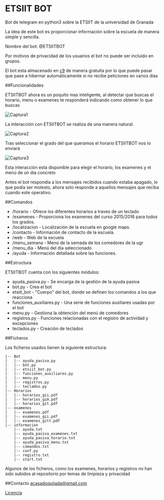 # ETSIIT BOT
Bot de telegram en python3 sobre la ETSIIT de la universidad de Granada

La idea de este bot es proporcionar información sobre la escuela de manera simple y sencilla.

Nombre del bot: @ETSIITBOT

Por motivos de privacidad de los usuarios el bot no puede ser incluido en grupos.

El bot esta almacenado en [c9](https://c9.io/) de manera gratuita por lo que puede pasar que pase a hibernar automáticamente
si no recibe peticiones en varios días


##Funcionalidades

ETSIITBOT ahora es un poquito mas inteligente, al detectar que buscas el horario, menu o examenes
te responderá indicando como obtener lo que buscas

![Captura1](http://i1045.photobucket.com/albums/b460/Alejandro_Casado/ETSIITBOT/pasiva_zpsu03alnpi.png)

La interacción con ETSIITBOT se realiza de una manera natural.

![Captura2](http://i1045.photobucket.com/albums/b460/Alejandro_Casado/ETSIITBOT/horario1_zpsxbtn0gva.png)

Tras seleccionar el grado del que queramos el horario ETSIITBOT nos lo enviará

![Captura3](http://i1045.photobucket.com/albums/b460/Alejandro_Casado/ETSIITBOT/horario2_zpsmpepeu9a.png)

Esta interacción esta disponible para elegir el horario, los examenes y el menú de un dia concreto

Antes el bot respondia a los mensajes recibidos cuando estaba apagado, lo que podía ser molesto, ahora solo
responde a aquellos mensajes que reciba cuando este operativo.

##Comandos

* /horario - Ofrece los diferentes horarios a traves de un teclado
* /examenes - Proporciona los examenes del curso 2015/2016 para todos los grados.
* /localizacion - Localización de la escuela en google maps.
* /contacto - Información de contacto de la escuela.
* /web - Web de la escuela
* /menu_semana - Menú de la semada de los comedores de la ugr
* /menu_dia - Menú del día seleccionado
* /ayuda - Información detallada sobre las funciones.

##Estructura

ETSIITBOT cuenta con los siguientes módulos:

* ayuda_pasiva.py - Se encarga de la gestión de la ayuda pasiva
* bot.py - Crea el bot
* etsiit_bot - "Cuerpo" del bot, donde se definen los comandos a los que reacciona
* funciones_auxiliares.py - Una serie de funciones auxiliares usadas por el bot
* menu.py - Gestiona la obtención del menú de comedores
* registros.py - Funciones relacionadas con el registro de actividad y excepciones
* teclados.py - Creación de teclados

##Ficheros

Los ficheros usados tienen la siguiente estructura:

    |-- Bot
    |   |-- ayuda_pasiva.py
    |   |-- bot.py
    |   |-- etsiit_bot.py
    |   |-- funciones_auxiliares.py
    |   |-- menu.py
    |   |-- registros.py
    |   |-- teclados.py      
    |-- Horarios
    |   |-- horarios_gii.pdf
    |   |-- horarios_gim.pdf
    |   |-- horarios_git.pdf
    |-- examenes
    |   |-- examenes.pdf
    |   |-- examenes_gii.pdf
    |   |-- examenes_gitt.pdf
    |-- informacion
        |-- ayuda.txt
        |-- ayuda_pasiva_examenes.txt
        |-- ayuda_pasiva_horario.txt
        |-- ayuda_pasiva_menu.txt
        |-- comandos.txt
        |-- conf.py
        |-- registro.txt
        |-- start.txt
        
Algunos de los ficheros, como los examenes, horarios y registros no han sido subidos al repositorio por temas de limpieza y privacidad
   

##Contacto
acasadoquijada@gmail.com

[Licencia](https://github.com/acasadoquijada/ETSIIT_BOT/blob/master/LICENSE)
